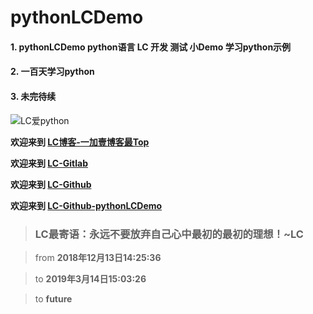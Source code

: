 # pythonLCDemo
#### 1. pythonLCDemo python语言 LC 开发 测试 小Demo  学习python示例
#### 2. 一百天学习python
#### 3. 未完待续


![LC爱python](https://timgsa.baidu.com/timg?image&quality=80&size=b9999_10000&sec=1567999133&di=49d5429411b6ad1ed3ff40de3d3170f6&imgtype=jpg&er=1&src=http%3A%2F%2Fimg.zcool.cn%2Fcommunity%2F018c4e55fd739132f875a1327b1f86.jpg%401280w_1l_2o_100sh.jpg "python图片")

**欢迎来到 [LC博客-一加壹博客最Top](http://www.oneplusone.vip)**

**欢迎来到 [LC-Gitlab](https://gitlab.com/ahviplc)**

**欢迎来到 [LC-Github](https://github.com/ahviplc)**

**欢迎来到 [LC-Github-pythonLCDemo](https://github.com/ahviplc/pythonLCDemo)**

> ### LC最寄语：永远不要放弃自己心中最初的最初的理想！~LC

> from **2018年12月13日14:25:36**

> to **2019年3月14日15:03:26**

> to **future**